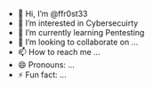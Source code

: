 - 👋 Hi, I’m @ffr0st33
- 👀 I’m interested in Cybersecuirty 
- 🌱 I’m currently learning Pentesting
- 💞️ I’m looking to collaborate on ...
- 📫 How to reach me ...
- 😄 Pronouns: ...
- ⚡ Fun fact: ...

<!---
ffr0st33/ffr0st33 is a ✨ special ✨ repository because its `README.md` (this file) appears on your GitHub profile.
You can click the Preview link to take a look at your changes.
--->
